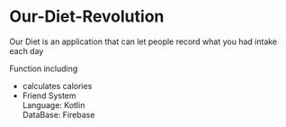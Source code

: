 # Our-Diet-Revolution
Our Diet is an application that can let people record what you had intake each day

Function including 
- calculates calories  
- Friend System  
Language: Kotlin  
DataBase: Firebase  
